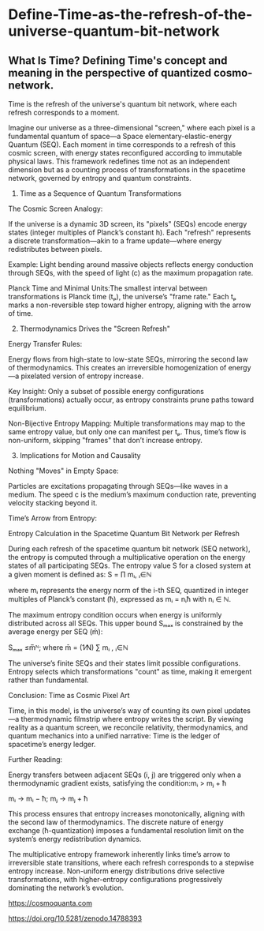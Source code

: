# Define-Time-as-the-refresh-of-the-universe-quantum-bit-network

## What Is Time? Defining Time's concept and meaning in the perspective of quantized cosmo-network.

Time is the refresh of the universe's quantum bit network, where each refresh corresponds to a moment.



Imagine our universe as a three-dimensional "screen," where each pixel is a fundamental quantum of space—a Space elementary-elastic-energy Quantum (SEQ). Each moment in time corresponds to a refresh of this cosmic screen, with energy states reconfigured according to immutable physical laws. This framework redefines time not as an independent dimension but as a counting process of transformations in the spacetime network, governed by entropy and quantum constraints.

1. Time as a Sequence of Quantum Transformations

The Cosmic Screen Analogy:

If the universe is a dynamic 3D screen, its "pixels" (SEQs) encode energy states (integer multiples of Planck’s constant h). Each "refresh" represents a discrete transformation—akin to a frame update—where energy redistributes between pixels.

Example: Light bending around massive objects reflects energy conduction through SEQs, with the speed of light (c) as the maximum propagation rate.

Planck Time and Minimal Units:The smallest interval between transformations is Planck time (tₚ), the universe’s "frame rate." Each tₚ marks a non-reversible step toward higher entropy, aligning with the arrow of time.

2. Thermodynamics Drives the "Screen Refresh"

Energy Transfer Rules:

Energy flows from high-state to low-state SEQs, mirroring the second law of thermodynamics. This creates an irreversible homogenization of energy—a pixelated version of entropy increase.

Key Insight: Only a subset of possible energy configurations (transformations) actually occur, as entropy constraints prune paths toward equilibrium.

Non-Bijective Entropy Mapping: Multiple transformations may map to the same entropy value, but only one can manifest per tₚ. Thus, time’s flow is non-uniform, skipping "frames" that don’t increase entropy.

3. Implications for Motion and Causality

Nothing "Moves" in Empty Space:

Particles are excitations propagating through SEQs—like waves in a medium. The speed c is the medium’s maximum conduction rate, preventing velocity stacking beyond it.

Time’s Arrow from Entropy:

Entropy Calculation in the Spacetime Quantum Bit Network per Refresh

During each refresh of the spacetime quantum bit network (SEQ network), the entropy is computed through a multiplicative operation on the energy states of all participating SEQs. The entropy value S for a closed system at a given moment is defined as: ​S = ∏ mᵢ, ᵢ∈ℕ

where mᵢ represents the energy norm of the i-th SEQ, quantized in integer multiples of Planck’s constant (ħ), expressed as mᵢ = nᵢħ with nᵢ ∈ ℕ.

The maximum entropy condition occurs when energy is uniformly distributed across all SEQs. This upper bound Sₘₐₓ is constrained by the average energy per SEQ (m̄):

Sₘₐₓ ≤m̅ᴺ; where m̄ = (1⁄N) ∑ mᵢ , ᵢ∈ℕ

 

The universe’s finite SEQs and their states limit possible configurations. Entropy selects which transformations "count" as time, making it emergent rather than fundamental.

Conclusion: Time as Cosmic Pixel Art

Time, in this model, is the universe’s way of counting its own pixel updates—a thermodynamic filmstrip where entropy writes the script. By viewing reality as a quantum screen, we reconcile relativity, thermodynamics, and quantum mechanics into a unified narrative: Time is the ledger of spacetime’s energy ledger.

Further Reading:

Energy transfers between adjacent SEQs (i, j) are triggered only when a thermodynamic gradient exists, satisfying the condition:mᵢ > mⱼ + ħ

mᵢ → mᵢ − ħ; mⱼ → mⱼ + ħ

This process ensures that entropy increases monotonically, aligning with the second law of thermodynamics. The discrete nature of energy exchange (ħ-quantization) imposes a fundamental resolution limit on the system’s energy redistribution dynamics.

The multiplicative entropy framework inherently links time’s arrow to irreversible state transitions, where each refresh corresponds to a stepwise entropy increase. Non-uniform energy distributions drive selective transformations, with higher-entropy configurations progressively dominating the network’s evolution.

https://cosmoquanta.com

https://doi.org/10.5281/zenodo.14788393

